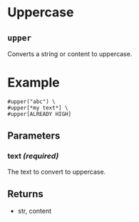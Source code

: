 # Uppercase

## `upper`

Converts a string or content to uppercase.

# Example
```example
#upper("abc") \
#upper[*my text*] \
#upper[ALREADY HIGH]
```

## Parameters

### text *(required)*

The text to convert to uppercase.

## Returns

- str, content

